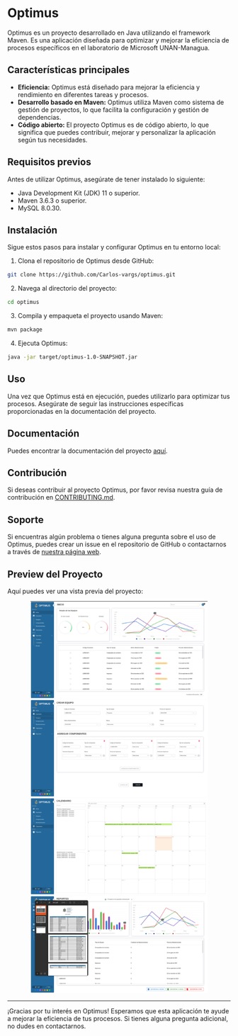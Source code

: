 # Optimus

Optimus es un proyecto desarrollado en Java utilizando el framework Maven. Es una aplicación diseñada para optimizar y mejorar la eficiencia de procesos específicos en el laboratorio de Microsoft UNAN-Managua.

## Características principales

- **Eficiencia:** Optimus está diseñado para mejorar la eficiencia y rendimiento en diferentes tareas y procesos.
- **Desarrollo basado en Maven:** Optimus utiliza Maven como sistema de gestión de proyectos, lo que facilita la configuración y gestión de dependencias.
- **Código abierto:** El proyecto Optimus es de código abierto, lo que significa que puedes contribuir, mejorar y personalizar la aplicación según tus necesidades.

## Requisitos previos

Antes de utilizar Optimus, asegúrate de tener instalado lo siguiente:

- Java Development Kit (JDK) 11 o superior.
- Maven 3.6.3 o superior.
- MySQL 8.0.30.

## Instalación

Sigue estos pasos para instalar y configurar Optimus en tu entorno local:

1. Clona el repositorio de Optimus desde GitHub:
```bash 
git clone https://github.com/Carlos-vargs/optimus.git
```
2. Navega al directorio del proyecto:
```bash
cd optimus
```
3. Compila y empaqueta el proyecto usando Maven:
```bash
mvn package
```
4. Ejecuta Optimus:
```bash
java -jar target/optimus-1.0-SNAPSHOT.jar
```

## Uso

Una vez que Optimus está en ejecución, puedes utilizarlo para optimizar tus procesos. Asegúrate de seguir las instrucciones específicas proporcionadas en la documentación del proyecto.

## Documentación

Puedes encontrar la documentación del proyecto [aquí](https://drive.google.com/drive/folders/1OFQXhZCrj5xt1UMmQMYefhtg_v6KyKpW?usp=sharing).

## Contribución

Si deseas contribuir al proyecto Optimus, por favor revisa nuestra guía de contribución en [CONTRIBUTING.md](./CONTRIBUTING.md).

## Soporte

Si encuentras algún problema o tienes alguna pregunta sobre el uso de Optimus, puedes crear un issue en el repositorio de GitHub o contactarnos a través de [nuestra página web](https://carlosvargas.vercel.app/).

## Preview del Proyecto

Aquí puedes ver una vista previa del proyecto:
<p align="center">
  <img src="https://github.com/Carlos-vargs/optimus/blob/main/src/main/java/resources/images/home-optimus.png" alt="optimus home view" width="400" />
  <img src="https://github.com/Carlos-vargs/optimus/blob/main/src/main/java/resources/images/equipment-optimus.png" alt="optimus equipment view" width="400" />
  <img src="https://github.com/Carlos-vargs/optimus/blob/main/src/main/java/resources/images/schedule-optimus.png" alt="optimus schedule view" width="400" />
  <img src="https://github.com/Carlos-vargs/optimus/blob/main/src/main/java/resources/images/reports-optimus.png" alt="optimus reports view" width="400" />
</p>

---
¡Gracias por tu interés en Optimus! Esperamos que esta aplicación te ayude a mejorar la eficiencia de tus procesos. Si tienes alguna pregunta adicional, no dudes en contactarnos.




